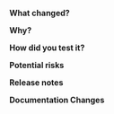 <!-- Describe what has changed in this PR -->
**What changed?**


<!-- Tell your future self why have you made these changes -->
**Why?**


<!-- How have you verified this change? Tested locally? Added a unit test? Checked in staging env? -->
**How did you test it?**


<!-- Assuming the worst case, what can be broken when deploying this change to production? -->
**Potential risks**

<!-- Is it notable for release? e.g. schema updates, configuration or data migration required? If so, please mention it, and also update CHANGELOG.md -->
**Release notes**

<!-- Is there any documentation updates should be made for config, https://cadenceworkflow.io/docs/operation-guide/setup/ ? If so, please open an PR in https://github.com/cadence-workflow/cadence-docs -->
**Documentation Changes**

